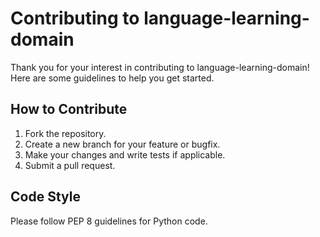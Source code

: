 # Contributing to language-learning-domain

Thank you for your interest in contributing to language-learning-domain! Here are some guidelines to help you get started.

## How to Contribute

1. Fork the repository.
2. Create a new branch for your feature or bugfix.
3. Make your changes and write tests if applicable.
4. Submit a pull request.

## Code Style

Please follow PEP 8 guidelines for Python code.

